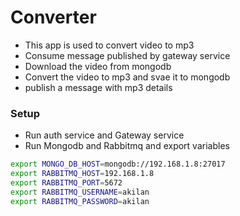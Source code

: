 # Converter

- This app is used to convert video to mp3
- Consume message published by gateway service
- Download the video from mongodb
- Convert the video to mp3 and svae it to mongodb
- publish a message with mp3 details

### Setup

- Run auth service and Gateway service
- Run Mongodb and Rabbitmq and export variables

```bash
export MONGO_DB_HOST=mongodb://192.168.1.8:27017
export RABBITMQ_HOST=192.168.1.8
export RABBITMQ_PORT=5672
export RABBITMQ_USERNAME=akilan
export RABBITMQ_PASSWORD=akilan
```
